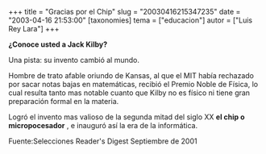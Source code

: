 +++
title = "Gracias por el Chip"
slug = "20030416215347235"
date = "2003-04-16 21:53:00"
[taxonomies]
tema = ["educacion"]
autor = ["Luis Rey Lara"]
+++

**¿Conoce usted a Jack Kilby?**  

Una pista: su invento cambió al mundo.  

<!-- more -->
Hombre de trato afable oriundo de Kansas, al que el MIT había rechazado
por sacar notas bajas en matemáticas, recibió el Premio Noble de Física,
lo cual resulta tanto mas notable cuanto que Kilby no es físico ni tiene
gran preparación formal en la materia.  

Logró el invento mas valioso de la segunda mitad del siglo XX **el chip
o micropocesador** , e inauguró así la era de la informática.  

  

Fuente:Selecciones Reader's Digest Septiembre de 2001

